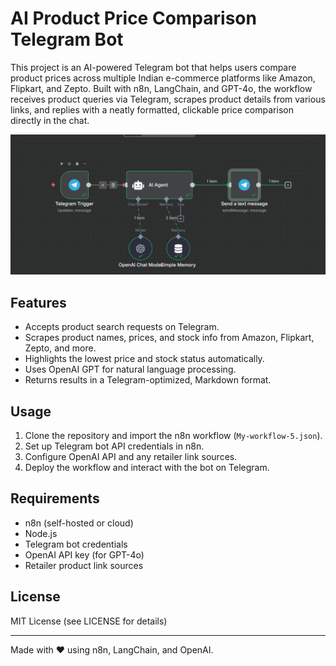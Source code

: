 # AI Product Price Comparison Telegram Bot

This project is an AI-powered Telegram bot that helps users compare product prices across multiple Indian e-commerce platforms like Amazon, Flipkart, and Zepto. Built with n8n, LangChain, and GPT-4o, the workflow receives product queries via Telegram, scrapes product details from various links, and replies with a neatly formatted, clickable price comparison directly in the chat.

 ![AI-Product-Price-Comparison-Bot](sample.png)
## Features

- Accepts product search requests on Telegram.
- Scrapes product names, prices, and stock info from Amazon, Flipkart, Zepto, and more.
- Highlights the lowest price and stock status automatically.
- Uses OpenAI GPT for natural language processing.
- Returns results in a Telegram-optimized, Markdown format.

## Usage

1. Clone the repository and import the n8n workflow (`My-workflow-5.json`).
2. Set up Telegram bot API credentials in n8n.
3. Configure OpenAI API and any retailer link sources.
4. Deploy the workflow and interact with the bot on Telegram.

## Requirements

- n8n (self-hosted or cloud)
- Node.js
- Telegram bot credentials
- OpenAI API key (for GPT-4o)
- Retailer product link sources

## License

MIT License (see LICENSE for details)

---

Made with ❤️ using n8n, LangChain, and OpenAI.
